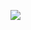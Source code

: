 ![](https://user-images.githubusercontent.com/4195550/131446035-2bba4fae-8f3f-4170-870b-577c747576b9.jpg)
